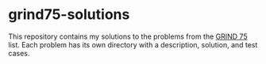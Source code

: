 # grind75-solutions
This repository contains my solutions to the problems from the [GRIND 75](https://www.techinterviewhandbook.org/grind75) list. Each problem has its own directory with a description, solution, and test cases.
